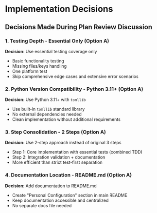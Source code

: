 # Implementation Decisions

## Decisions Made During Plan Review Discussion

### 1. Testing Depth - Essential Only (Option A)
**Decision**: Use essential testing coverage only
- Basic functionality testing
- Missing files/keys handling  
- One platform test
- Skip comprehensive edge cases and extensive error scenarios

### 2. Python Version Compatibility - Python 3.11+ (Option A)  
**Decision**: Use Python 3.11+ with `tomllib`
- Use built-in `tomllib` standard library
- No external dependencies needed
- Clean implementation without additional requirements

### 3. Step Consolidation - 2 Steps (Option A)
**Decision**: Use 2-step approach instead of original 3 steps
- Step 1: Core implementation with essential tests (combined TDD)
- Step 2: Integration validation + documentation
- More efficient than strict test-first separation

### 4. Documentation Location - README.md (Option A)
**Decision**: Add documentation to README.md
- Create "Personal Configuration" section in main README
- Keep documentation accessible and centralized
- No separate docs file needed
